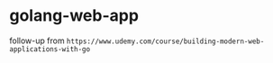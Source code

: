 # golang-web-app
follow-up from 
``
https://www.udemy.com/course/building-modern-web-applications-with-go
``
